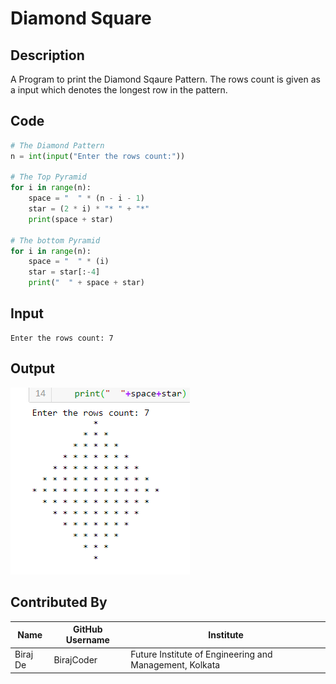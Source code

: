 # Diamond Square

## Description
A Program to print the Diamond Sqaure Pattern. The rows count is given as a input which denotes the longest row in the pattern.

## Code
```python
# The Diamond Pattern
n = int(input("Enter the rows count:"))

# The Top Pyramid
for i in range(n):
    space = "  " * (n - i - 1)
    star = (2 * i) * "* " + "*"
    print(space + star)

# The bottom Pyramid
for i in range(n):
    space = "  " * (i)
    star = star[:-4]
    print("  " + space + star)
```

## Input
```
Enter the rows count: 7
```

## Output

![Code Output](./Output_Images/Diamond_Square.png)

## Contributed By

| Name | GitHub Username | Institute |
| --- | --- | --- |
| Biraj De | BirajCoder | Future Institute of Engineering and Management, Kolkata |